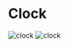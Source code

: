 # Clock
![clock](https://user-images.githubusercontent.com/94731936/149181633-f616fa9e-e66f-44ee-aad0-7a1b382bf57d.jpg)
![clock](https://user-images.githubusercontent.com/94731936/149530829-0241a4eb-0232-4316-97e4-e803d961b3d5.jpg)

